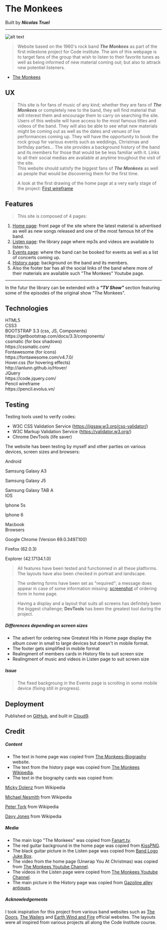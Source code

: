 # The Monkees
Built by **_Nicolas Truel_**
___
![alt text](https://cdn.cnn.com/cnnnext/dam/assets/120301020107-the-monkees-davy-jones-dead-at-66-01-horizontal-large-gallery.jpg)
> Website based on the 1960's rock band **_The Monkees_** as part of the first 
milestone project for Code institute.
The aim of this webpage is to target fans of the group that wish to listen to 
their favorite tunes as well as being informed of new material coming out; but 
also to attrack new potentiel listeners. 

* [The Monkees](https://the-monkees-nicktruel.c9users.io/index.html)

## UX
> This site is for fans of music of any kind; whether they are fans of **_The Monkees_** 
or completely new to the band, they will find
material that will interest them and encourage them to carry on searching the site.
<br>Users of this website will have access to the most famous titles and videos of the 
band. They 
will also be able to see what new materials might be coming out as well as the dates 
and venues of live performances
coming up.
They will have the opportunity to book the rock group for various events 
such as weddings, Christmas and birthday parties...
The site provides a background history of the band and its members for those 
that would be be less familiar with it.
Links to all their social medias are available at anytime troughout the visit of 
the site.<br>This website should satisfy the biggest fans of **_The Monkees_** as well as people that 
would be discovering them for the first time.

> A look at the first drawing of the home page at a very early stage of the project:
[First wireframe](/images/first-wireframe.png)

## Features
> This site is composed of 4 pages:
1. [Home page](https://the-monkees-nicktruel.c9users.io/index.html): front page of the site 
where the latest material is advertised as well as new songs released and one of the most 
famous hit of the band.
2. [Listen page](https://the-monkees-nicktruel.c9users.io/listen.html): the library page 
where mp3s and videos are available to listen to.
3. [Events page](https://the-monkees-nicktruel.c9users.io/events.html): where the band can be 
booked for events as well as a list of concerts coming up.
4. [History page](https://the-monkees-nicktruel.c9users.io/history.html): background on the 
band and its members.
5. Also the footer bar has all the social links of the band where more of their materials are 
available such "The Monkees" Youtube page.
___
In the futur the library can be extended with a ___"TV Show"___ section featuring some of the 
episodes of the original show "The Monkees".

## Technologies
<dl>
 <dt>HTML5</dt>
 
 <dt>CSS3</dt>
 
 <dt>BOOTSTRAP 3.3 (css, JS, Components)</dt>https://getbootstrap.com/docs/3.3/components/
 
 <dt>cssmatic (for box shadows)</dt>https://cssmatic.com/
 
 <dt>Fontawesome (for icons)</dt>https://fontawesome.com/v4.7.0/
 
 <dt>Hover.css (for hovering effects)</dt>http://ianlunn.github.io/Hover/
 
 <dt>JQuery</dt>https://code.jquery.com/
 
 <dt>Pencil wireframe</dt>https://pencil.evolus.vn/
</dl>

## Testing
Testing tools used to verify codes:
* W3C CSS Validation Service (https://jigsaw.w3.org/css-validator/)
* W3C Markup Validation Service (https://validator.w3.org/)
* Chrome DevTools (life saver)

The website has been testing by myself and other parties on various devices, screen sizes and browsers:
<dl>
 <dt>Android</dt>
 <dl>Samsung Galaxy A3
 <dl>Samsung Galaxy J5
 <dl>Samsung Galaxy TAB A
 <dt>IOS</dt>
 <dl>Iphone 5s
 <dl>Iphone 6
 <dl>Macbook
 <dt>Browsers</dt>
 <dl>Google Chrome (Version 69.0.3497.100)
 <dl>Firefox (62.0.3)
 <dl>Explorer (42.17134.1.0)
</dl>

> All features have been tested and functionned in all these platforms. 
The layouts have also been checked in portrait and landscape.

> The ordering forms have been set as "required"; a message does appear in case of some information missing: 
[screenshot](/images/form-incomplete.png) of ordering form in home page.

> Having a display and a layout that suits all screens has definitely been the 
biggest challenge; __DevTools__ has been the greatest tool during the project.


##### Differences depending on screen sizes

* The advert for ordering new Greatest Hits in Home page display the album cover 
in small to large devices but doesn't in mobile format.
* The footer gets simplified in mobile format
* Realingment of members cards in History file to suit screen size
* Realingment of music and videos in Listen page to suit screen size


##### Issue
> The fixed backgroung in the Events page is scrolling in some mobile device (fixing still in progress).

## Deployment
Published on [GitHub](https://github.com/nicktruel/the-monkees), and built in [Cloud9](https://c9.io/nicktruel).

## Credit
##### Content
* The text in home page was copied from [The Monkees-Biography](https://www.biography.com/people/groups/the-monkees) website.
* The text from the history page was copied from [The Monkees Wikipedia](https://en.wikipedia.org/wiki/The_Monkees).
* The text in the biography cards was copied from:

[Micky Dolenz](https://en.wikipedia.org/wiki/Micky_Dolenz) from Wikipedia

[Michael Nesmith](https://en.wikipedia.org/wiki/Michael_Nesmith) from Wikipedia

[Peter Tork](https://en.wikipedia.org/wiki/Peter_Tork) from Wikipedia

[Davy Jones](https://en.wikipedia.org/wiki/Davy_Jones_(musician)) from Wikipedia

##### Media
* The main logo "The Monkees"  was copied from [Fanart.tv](https://fanart.tv/).
* The red guitar background in the home page was copied from [KissPNG](https://www.kisspng.com/).
* The black guitar picture in the Listen page was copied from [Band Logo Juke Box](https://www.bandlogojukebox.com/blog/2017/12/4/m1-the-monkees).
* The video from the home page (Unwrap You At Christmas) was copied from [The Monkees Youtube Channel](https://www.youtube.com/channel/UCv1oY0OLtsEySHeP1TkYNqA).
* The videos in the Listen page were copied from [The Monkees Youtube Channel](https://www.youtube.com/channel/UCv1oY0OLtsEySHeP1TkYNqA).
* The main picture in the History page was copied from [Gazoline alley antiques](http://www.gasolinealleyantiques.com/celebrity/monkees.htm).

##### Acknowledgements
I took inspiration for this project from various band websites such as [The Doors](https://www.thedoors.com/), [The Wailers](https://www.thewailers.net/) and [Earth Wind and Fire](https://www.earthwindandfire.com/) official websites.
The layouts were all inspired from various projects all along the Code Institute course.